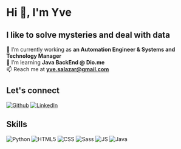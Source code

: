 Hi 👋, I'm Yve
==============

## I like to solve mysteries and deal with data

🔭 I’m currently working as **an Automation Engineer & Systems and Technology Manager** <br>
🌱 I’m learning **Java BackEnd @ Dio.me** <br> 📫 Reach me at **yve.salazar@gmail.com**

## Let's connect
[![Github](https://img.shields.io/badge/Github-357?style=for-the-badge&logo=Github&logoColor=fffff)](https://www.github.com/Incryve)
[![LinkedIn](https://img.shields.io/badge/LinkedIn-357?style=for-the-badge&logo=linkedin&logoColor=ffff)](https://www.linkedin.com/in/yve-salazar/)

## Skills
![Python](https://img.shields.io/badge/PYTHON-000?style=for-the-badge&logo=python&logoColor=)
![HTML5](https://img.shields.io/badge/HTML5-000?style=for-the-badge&logo=html5)
![CSS](https://img.shields.io/badge/css-000?style=for-the-badge&logo=CSS3)
![Sass](https://img.shields.io/badge/Sass-000?style=for-the-badge&logo=sass)
![JS](https://img.shields.io/badge/JAVASCRIPT-000?style=for-the-badge&logo=Javascript&)
![Java](https://img.shields.io/badge/Java-000?style=for-the-badge&logo=java)
